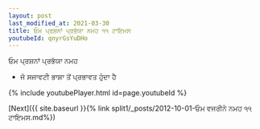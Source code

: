 ```yaml
---
layout: post
last_modified_at: 2021-03-30
title: ਓਮ ਪ੍ਰਸ਼ਨਾਂ ਪ੍ਰਭੱਯਾ ਨਮਹ ੧੧ ਟਾਇਮਸ
youtubeId: qnyrGsYuDHo
---
```

 
 
 ਓਮ ਪ੍ਰਸ਼ਨਾਂ ਪ੍ਰਭੱਯਾ ਨਮਹ  
 
 -  ਜੋ ਸਜਾਵਟੀ ਭਾਸ਼ਾ ਤੋਂ ਪ੍ਰਭਾਵਤ ਹੁੰਦਾ ਹੈ 
 
  
 
  
 
 
 
 
 
 


{% include youtubePlayer.html id=page.youtubeId %}
 
[Next]({{ site.baseurl }}{% link  split1/_posts/2012-10-01-ਓਮ ਵਜਰੀਨੇ ਨਮਹ ੧੧ ਟਾਇਮਸ.md%})
 
